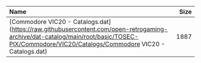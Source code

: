 |Name|Size|
|:---|---:|
|[Commodore VIC20 - Catalogs.dat](https://raw.githubusercontent.com/open-retrogaming-archive/dat-catalog/main/root/basic/TOSEC-PIX/Commodore/VIC20/Catalogs/Commodore VIC20 - Catalogs.dat)|1887|
